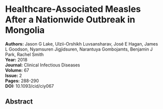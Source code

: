 # Healthcare-Associated Measles After a Nationwide Outbreak in Mongolia

**Authors:** Jason G Lake, Ulzii-Orshikh Luvsansharav, José E Hagan, James L Goodson, Nyamsuren Jigjidsuren, Narantuya Gombojamts, Benjamin J Park, Rachel Smith  
**Year:** 2018  
**Journal:** Clinical Infectious Diseases  
**Volume:** 67  
**Issue:** 2  
**Pages:** 288-290  
**DOI:** 10.1093/cid/ciy067  

## Abstract


